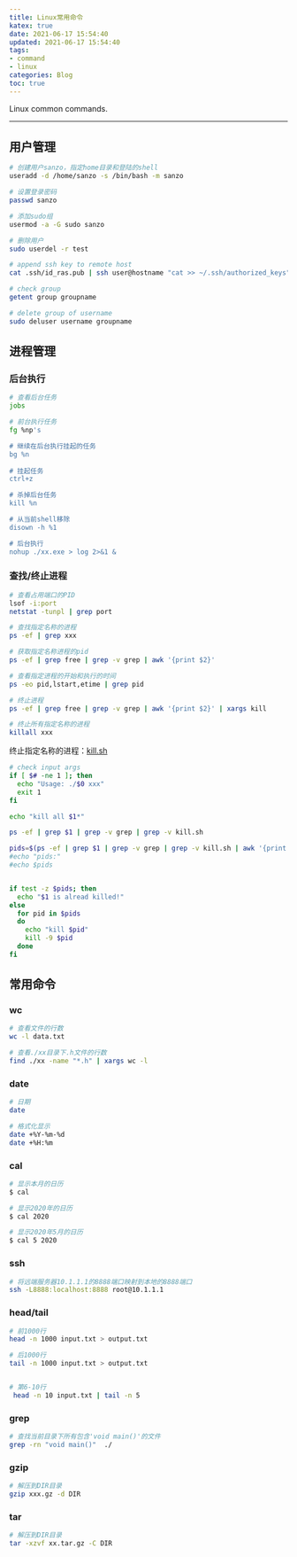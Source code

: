 ```yaml
---
title: Linux常用命令
katex: true
date: 2021-06-17 15:54:40
updated: 2021-06-17 15:54:40
tags: 
- command
- linux
categories: Blog
toc: true
---
```






Linux common commands.

<!-- more -->

---

## 用户管理

```bash
# 创建用户sanzo，指定home目录和登陆的shell
useradd -d /home/sanzo -s /bin/bash -m sanzo

# 设置登录密码
passwd sanzo

# 添加sudo组
usermod -a -G sudo sanzo

# 删除用户
sudo userdel -r test

# append ssh key to remote host
cat .ssh/id_ras.pub | ssh user@hostname "cat >> ~/.ssh/authorized_keys"

# check group
getent group groupname

# delete group of username
sudo deluser username groupname
```



## 进程管理

### 后台执行

```bash
# 查看后台任务
jobs

# 前台执行任务
fg %np's

# 继续在后台执行挂起的任务
bg %n
 
# 挂起任务
ctrl+z

# 杀掉后台任务
kill %n

# 从当前shell移除
disown -h %1

# 后台执行
nohup ./xx.exe > log 2>&1 &
```



### 查找/终止进程

```bash
# 查看占用端口的PID
lsof -i:port
netstat -tunpl | grep port

# 查找指定名称的进程
ps -ef | grep xxx

# 获取指定名称进程的pid
ps -ef | grep free | grep -v grep | awk '{print $2}'

# 查看指定进程的开始和执行的时间
ps -eo pid,lstart,etime | grep pid

# 终止进程
ps -ef | grep free | grep -v grep | awk '{print $2}' | xargs kill

# 终止所有指定名称的进程
killall xxx
```

终止指定名称的进程：[kill.sh](https://github.com/Sanzo00/files/blob/master/shell/kill.sh)



```bash
# check input args
if [ $# -ne 1 ]; then
  echo "Usage: ./$0 xxx"
  exit 1
fi

echo "kill all $1*"

ps -ef | grep $1 | grep -v grep | grep -v kill.sh

pids=$(ps -ef | grep $1 | grep -v grep | grep -v kill.sh | awk '{print $2}')
#echo "pids:"
#echo $pids


if test -z $pids; then
  echo "$1 is alread killed!"
else
  for pid in $pids
  do
    echo "kill $pid"
    kill -9 $pid
  done
fi
```



## 常用命令

### wc

```bash
# 查看文件的行数
wc -l data.txt

# 查看./xx目录下.h文件的行数
find ./xx -name "*.h" | xargs wc -l
```



### date

  ```bash
# 日期
date

# 格式化显示
date +%Y-%m-%d
date +%H:%m
  ```

### cal

  ```bash
# 显示本月的日历
$ cal

# 显示2020年的日历
$ cal 2020

# 显示2020年5月的日历
$ cal 5 2020
  ```



### ssh

```bash
# 将远端服务器10.1.1.1的8888端口映射到本地的8888端口
ssh -L8888:localhost:8888 root@10.1.1.1
```



### head/tail

```bash
# 前1000行
head -n 1000 input.txt > output.txt

# 后1000行
tail -n 1000 input.txt > output.txt


# 第6-10行
 head -n 10 input.txt | tail -n 5
```



### grep

```bash
# 查找当前目录下所有包含'void main()'的文件
grep -rn "void main()"  ./
```



### gzip

```bash
# 解压到DIR目录
gzip xxx.gz -d DIR
```



### tar

```bash
# 解压到DIR目录
tar -xzvf xx.tar.gz -C DIR
```

<!-- Q.E.D. -->